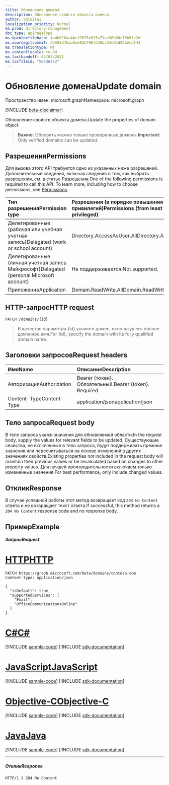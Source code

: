 ```yaml
---
title: Обновление домена
description: Обновление свойств объекта домена.
author: adimitui
localization_priority: Normal
ms.prod: directory-management
doc_type: apiPageType
ms.openlocfilehash: 4a4b026aa4bcf9875e615a71ce38b60c76b51e2d
ms.sourcegitcommit: 3b583d7baa9ae81b796fd30bc24c65d26b2cdf43
ms.translationtype: MT
ms.contentlocale: ru-RU
ms.lasthandoff: 03/04/2021
ms.locfileid: "50436472"
---
```

# <a name="update-domain"></a><span data-ttu-id="c2ad1-103">Обновление домена</span><span class="sxs-lookup"><span data-stu-id="c2ad1-103">Update domain</span></span>

<span data-ttu-id="c2ad1-104">Пространство имен: microsoft.graph</span><span class="sxs-lookup"><span data-stu-id="c2ad1-104">Namespace: microsoft.graph</span></span>

[!INCLUDE [beta-disclaimer](../../includes/beta-disclaimer.md)]

<span data-ttu-id="c2ad1-105">Обновление свойств объекта домена.</span><span class="sxs-lookup"><span data-stu-id="c2ad1-105">Update the properties of domain object.</span></span>

> <span data-ttu-id="c2ad1-106">**Важно:** Обновить можно только проверенные домены.</span><span class="sxs-lookup"><span data-stu-id="c2ad1-106">**Important:** Only verified domains can be updated.</span></span>

## <a name="permissions"></a><span data-ttu-id="c2ad1-107">Разрешения</span><span class="sxs-lookup"><span data-stu-id="c2ad1-107">Permissions</span></span>

<span data-ttu-id="c2ad1-p101">Для вызова этого API требуется одно из указанных ниже разрешений. Дополнительные сведения, включая сведения о том, как выбрать разрешения, см. в статье [Разрешения](/graph/permissions-reference).</span><span class="sxs-lookup"><span data-stu-id="c2ad1-p101">One of the following permissions is required to call this API. To learn more, including how to choose permissions, see [Permissions](/graph/permissions-reference).</span></span>


|<span data-ttu-id="c2ad1-110">Тип разрешения</span><span class="sxs-lookup"><span data-stu-id="c2ad1-110">Permission type</span></span>      | <span data-ttu-id="c2ad1-111">Разрешения (в порядке повышения привилегий)</span><span class="sxs-lookup"><span data-stu-id="c2ad1-111">Permissions (from least to most privileged)</span></span>              |
|:--------------------|:---------------------------------------------------------|
|<span data-ttu-id="c2ad1-112">Делегированные (рабочая или учебная учетная запись)</span><span class="sxs-lookup"><span data-stu-id="c2ad1-112">Delegated (work or school account)</span></span> | <span data-ttu-id="c2ad1-113">Directory.AccessAsUser.All</span><span class="sxs-lookup"><span data-stu-id="c2ad1-113">Directory.AccessAsUser.All</span></span>    |
|<span data-ttu-id="c2ad1-114">Делегированные (личная учетная запись Майкрософт)</span><span class="sxs-lookup"><span data-stu-id="c2ad1-114">Delegated (personal Microsoft account)</span></span> | <span data-ttu-id="c2ad1-115">Не поддерживается.</span><span class="sxs-lookup"><span data-stu-id="c2ad1-115">Not supported.</span></span>    |
|<span data-ttu-id="c2ad1-116">Приложение</span><span class="sxs-lookup"><span data-stu-id="c2ad1-116">Application</span></span> | <span data-ttu-id="c2ad1-117">Domain.ReadWrite.All</span><span class="sxs-lookup"><span data-stu-id="c2ad1-117">Domain.ReadWrite.All</span></span> |

## <a name="http-request"></a><span data-ttu-id="c2ad1-118">HTTP-запрос</span><span class="sxs-lookup"><span data-stu-id="c2ad1-118">HTTP request</span></span>
<!-- { "blockType": "ignored" } -->
```http
PATCH /domains/{id}
```

> <span data-ttu-id="c2ad1-119">В качестве параметра {id} укажите домен, используя его полное доменное имя.</span><span class="sxs-lookup"><span data-stu-id="c2ad1-119">For {id}, specify the domain with its fully qualified domain name.</span></span>

## <a name="request-headers"></a><span data-ttu-id="c2ad1-120">Заголовки запросов</span><span class="sxs-lookup"><span data-stu-id="c2ad1-120">Request headers</span></span>

| <span data-ttu-id="c2ad1-121">Имя</span><span class="sxs-lookup"><span data-stu-id="c2ad1-121">Name</span></span>       | <span data-ttu-id="c2ad1-122">Описание</span><span class="sxs-lookup"><span data-stu-id="c2ad1-122">Description</span></span>|
|:-----------|:-----------|
| <span data-ttu-id="c2ad1-123">Авторизация</span><span class="sxs-lookup"><span data-stu-id="c2ad1-123">Authorization</span></span>  | <span data-ttu-id="c2ad1-p102">Bearer {токен}. Обязательный.</span><span class="sxs-lookup"><span data-stu-id="c2ad1-p102">Bearer {token}. Required.</span></span> |
| <span data-ttu-id="c2ad1-126">Content-Type</span><span class="sxs-lookup"><span data-stu-id="c2ad1-126">Content-Type</span></span>  | <span data-ttu-id="c2ad1-127">application/json</span><span class="sxs-lookup"><span data-stu-id="c2ad1-127">application/json</span></span> |

## <a name="request-body"></a><span data-ttu-id="c2ad1-128">Тело запроса</span><span class="sxs-lookup"><span data-stu-id="c2ad1-128">Request body</span></span>

<span data-ttu-id="c2ad1-129">В теле запроса укажи значения для обновляемой области.</span><span class="sxs-lookup"><span data-stu-id="c2ad1-129">In the request body, supply the values for relevant fields to be updated.</span></span> <span data-ttu-id="c2ad1-130">Существующие свойства, не включенные в тело запроса, будут поддерживать прежние значения или пересчитываться на основе изменений в других значениях свойств.</span><span class="sxs-lookup"><span data-stu-id="c2ad1-130">Existing properties not included in the request body will maintain their previous values or be recalculated based on changes to other property values.</span></span> <span data-ttu-id="c2ad1-131">Для лучшей производительности включаем только измененные значения.</span><span class="sxs-lookup"><span data-stu-id="c2ad1-131">For best performance, only include changed values.</span></span>

## <a name="response"></a><span data-ttu-id="c2ad1-132">Отклик</span><span class="sxs-lookup"><span data-stu-id="c2ad1-132">Response</span></span>

<span data-ttu-id="c2ad1-133">В случае успешной работы этот метод возвращает код `204 No Content` ответа и не возвращает текст ответа.</span><span class="sxs-lookup"><span data-stu-id="c2ad1-133">If successful, this method returns a `204 No Content` response code and no response body.</span></span>

## <a name="example"></a><span data-ttu-id="c2ad1-134">Пример</span><span class="sxs-lookup"><span data-stu-id="c2ad1-134">Example</span></span>
##### <a name="request"></a><span data-ttu-id="c2ad1-135">Запрос</span><span class="sxs-lookup"><span data-stu-id="c2ad1-135">Request</span></span>


# <a name="http"></a>[<span data-ttu-id="c2ad1-136">HTTP</span><span class="sxs-lookup"><span data-stu-id="c2ad1-136">HTTP</span></span>](#tab/http)
<!-- {
  "blockType": "request",
  "name": "update_domain"
}-->
```http
PATCH https://graph.microsoft.com/beta/domains/contoso.com
Content-type: application/json

{
  "isDefault": true,
  "supportedServices": [
    "Email",
    "OfficeCommunicationsOnline"
  ]
}
```
# <a name="c"></a>[<span data-ttu-id="c2ad1-137">C#</span><span class="sxs-lookup"><span data-stu-id="c2ad1-137">C#</span></span>](#tab/csharp)
[!INCLUDE [sample-code](../includes/snippets/csharp/update-domain-csharp-snippets.md)]
[!INCLUDE [sdk-documentation](../includes/snippets/snippets-sdk-documentation-link.md)]

# <a name="javascript"></a>[<span data-ttu-id="c2ad1-138">JavaScript</span><span class="sxs-lookup"><span data-stu-id="c2ad1-138">JavaScript</span></span>](#tab/javascript)
[!INCLUDE [sample-code](../includes/snippets/javascript/update-domain-javascript-snippets.md)]
[!INCLUDE [sdk-documentation](../includes/snippets/snippets-sdk-documentation-link.md)]

# <a name="objective-c"></a>[<span data-ttu-id="c2ad1-139">Objective-C</span><span class="sxs-lookup"><span data-stu-id="c2ad1-139">Objective-C</span></span>](#tab/objc)
[!INCLUDE [sample-code](../includes/snippets/objc/update-domain-objc-snippets.md)]
[!INCLUDE [sdk-documentation](../includes/snippets/snippets-sdk-documentation-link.md)]

# <a name="java"></a>[<span data-ttu-id="c2ad1-140">Java</span><span class="sxs-lookup"><span data-stu-id="c2ad1-140">Java</span></span>](#tab/java)
[!INCLUDE [sample-code](../includes/snippets/java/update-domain-java-snippets.md)]
[!INCLUDE [sdk-documentation](../includes/snippets/snippets-sdk-documentation-link.md)]

---


##### <a name="response"></a><span data-ttu-id="c2ad1-141">Отклик</span><span class="sxs-lookup"><span data-stu-id="c2ad1-141">Response</span></span>

<!-- {
  "blockType": "response",
  "truncated": true,
  "@odata.type": "microsoft.graph.domain"
} -->
```http
HTTP/1.1 204 No Content
```

<!-- uuid: 8fcb5dbc-d5aa-4681-8e31-b001d5168d79
2015-10-25 14:57:30 UTC -->
<!--
{
  "type": "#page.annotation",
  "description": "Update domain",
  "keywords": "",
  "section": "documentation",
  "tocPath": "",
  "suppressions": [
  ]
}
-->


